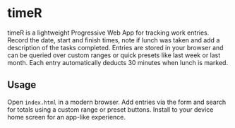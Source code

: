 # timeR

timeR is a lightweight Progressive Web App for tracking work entries. Record the date, start and finish times, note if lunch was taken and add a description of the tasks completed. Entries are stored in your browser and can be queried over custom ranges or quick presets like last week or last month. Each entry automatically deducts 30 minutes when lunch is marked.

## Usage

Open `index.html` in a modern browser. Add entries via the form and search for totals using a custom range or preset buttons. Install to your device home screen for an app-like experience.

